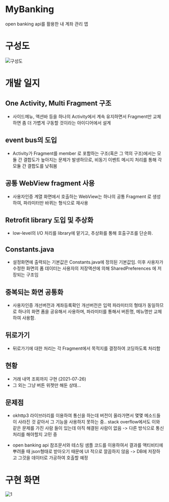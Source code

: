 # MyBanking
open banking api를 활용한 내 계좌 관리 앱

# 구성도
![구성도](https://user-images.githubusercontent.com/49589578/127088563-003921bf-9d64-4889-a045-add85d3d5d9d.JPG)


# 개발 일지 



## One Activity, Multi Fragment 구조
- 사이드메뉴, 액션바 등을 하나의 Activity에서 계속 유지하면서 Fragment만 교체하면 좀 더 가볍게 구동할 것이라는 아이디어에서 설계



## event bus의 도입
- Activity가 Fragment를 member 로 포함하는 구조(혹은 그 역의 구조)에서는 모듈 간 결합도가 높아지는 문제가 발생하므로, 
  비동기 이벤트 메시지 처리를 통해 각 모듈 간 결합도를 낮춰봄



## 공통 WebView fragment 사용
- 사용자인증 계열 화면에서 호출하는 WebView는 하나의 공통 Fragment 로 생성하여, 파라미터만 바뀌는 형식으로 재사용
 
 
 
## Retrofit library 도입 및 추상화
- low-level의 I/O 처리를 library에 맡기고, 추상화를 통해 호출구조를 단순화.



## Constants.java
- 설정화면에 출력되는 기본값은 Constants.java에 정의된 기본값임. 이후 사용자가 수정한 화면의 폼 데이터는 사용자의 저장액션에 의해 SharedPreferences 에 저장되는 구조임



## 중복되는 화면 공통화
 - 사용자인증 개선버전과 계좌등록확인 개선버전은 입력 파라미터의 형태가 동일하므로 하나의 화면 폼을 공유해서 사용하며, 파라미터를 통해서 버튼명, 메뉴명만 교체하여 사용함.
 
 
 
## 뒤로가기
- 뒤로가기에 대한 처리는 각 Fragment에서 목적지를 결정하여 코딩하도록 처리함


## 현황
- 거래 내역 조회까지 구현 (2021-07-26)
- 그 외는 그냥 버튼 위젯만 해둔 상태...


## 문제점
- okhttp3 라이브러리를 이용하여 통신을 하는데 버전이 올라가면서 몇몇 메소드들이 사라진 것 같아서 그 기능을 사용하지 못하는 중.. stack overflow에서도 이와 같은 문제를 가진 사람
  들이 있는데 아직 해결된 사람이 없음 -> 다른 방식으로 통신 처리를 해야할지 고민 중
  
- open banking api 참조문서와 테스팅 샘플 코드를 이용하여서 결과를 액티비티에 뿌려줄 때 json형태로 받아오기 때문에 UI 적으로 깔끔하지 않음 -> DB에 저장하고 그것을 데이터로 가공하여
  호출할 예정
  
  

# 구현 화면
![1](https://user-images.githubusercontent.com/49589578/127088566-38c8dba1-c2bc-4f86-906e-ba4c2350becf.JPG)

